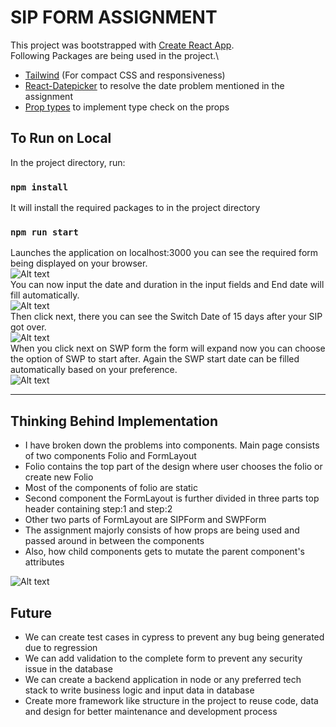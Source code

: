 # SIP FORM ASSIGNMENT

This project was bootstrapped with [Create React App](https://github.com/facebook/create-react-app).\
Following Packages are being used in the project.\

- [Tailwind](https://tailwindcss.com/docs/installation) (For compact CSS and responsiveness)
- [React-Datepicker](https://www.npmjs.com/package/react-datepicker) to resolve the date problem mentioned in the assignment
- [Prop types](https://www.npmjs.com/package/prop-types) to implement type check on the props

## To Run on Local

In the project directory, run:

### `npm install`

It will install the required packages to in the project directory

### `npm run start`

Launches the application on localhost:3000 you can see the required form being displayed on your browser.\
![Alt text](https://imgtr.ee/images/2023/04/26/8s94r.png)\
You can now input the date and duration in the input fields and End date will fill automatically.\
![Alt text](https://imgtr.ee/images/2023/04/26/8sUgn.png)\
Then click next, there you can see the Switch Date of 15 days after your SIP got over.\
![Alt text](https://imgtr.ee/images/2023/04/26/8snvc.png)\
When you click next on SWP form the form will expand now you can choose the option of SWP to start after.
Again the SWP start date can be filled automatically based on your preference.\
![Alt text](https://imgtr.ee/images/2023/04/26/8s0jq.png)

---

## Thinking Behind Implementation

- I have broken down the problems into components. Main page consists of two components Folio and FormLayout
- Folio contains the top part of the design where user chooses the folio or create new Folio
- Most of the components of folio are static
- Second component the FormLayout is further divided in three parts top header containing step:1 and step:2
- Other two parts of FormLayout are SIPForm and SWPForm
- The assignment majorly consists of how props are being used and passed around in between the components
- Also, how child components gets to mutate the parent component's attributes

![Alt text](https://imgtr.ee/images/2023/04/26/8sEwn.png)

## Future

- We can create test cases in cypress to prevent any bug being generated due to regression
- We can add validation to the complete form to prevent any security issue in the database
- We can create a backend application in node or any preferred tech stack to write business logic and input data in database
- Create more framework like structure in the project to reuse code, data and design for better maintenance and development process
